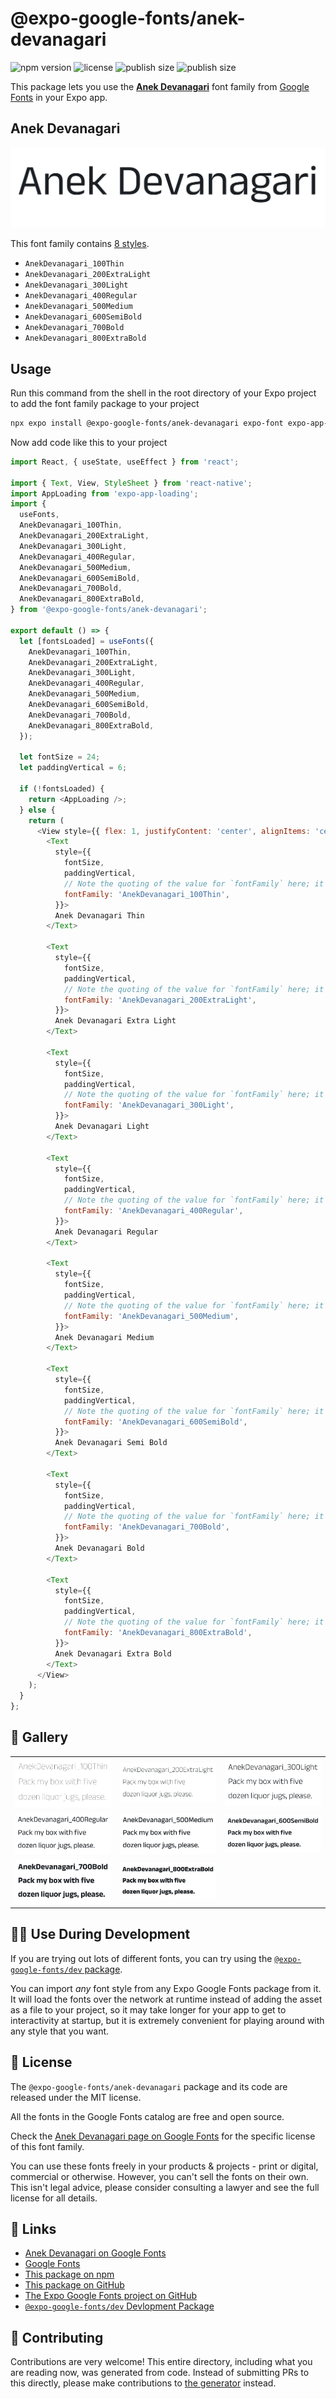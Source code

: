 # @expo-google-fonts/anek-devanagari

![npm version](https://flat.badgen.net/npm/v/@expo-google-fonts/anek-devanagari)
![license](https://flat.badgen.net/github/license/expo/google-fonts)
![publish size](https://flat.badgen.net/packagephobia/install/@expo-google-fonts/anek-devanagari)
![publish size](https://flat.badgen.net/packagephobia/publish/@expo-google-fonts/anek-devanagari)

This package lets you use the [**Anek Devanagari**](https://fonts.google.com/specimen/Anek+Devanagari) font family from [Google Fonts](https://fonts.google.com/) in your Expo app.

## Anek Devanagari

![Anek Devanagari](./font-family.png)

This font family contains [8 styles](#-gallery).

- `AnekDevanagari_100Thin`
- `AnekDevanagari_200ExtraLight`
- `AnekDevanagari_300Light`
- `AnekDevanagari_400Regular`
- `AnekDevanagari_500Medium`
- `AnekDevanagari_600SemiBold`
- `AnekDevanagari_700Bold`
- `AnekDevanagari_800ExtraBold`

## Usage

Run this command from the shell in the root directory of your Expo project to add the font family package to your project
```sh
npx expo install @expo-google-fonts/anek-devanagari expo-font expo-app-loading
```

Now add code like this to your project
```js
import React, { useState, useEffect } from 'react';

import { Text, View, StyleSheet } from 'react-native';
import AppLoading from 'expo-app-loading';
import {
  useFonts,
  AnekDevanagari_100Thin,
  AnekDevanagari_200ExtraLight,
  AnekDevanagari_300Light,
  AnekDevanagari_400Regular,
  AnekDevanagari_500Medium,
  AnekDevanagari_600SemiBold,
  AnekDevanagari_700Bold,
  AnekDevanagari_800ExtraBold,
} from '@expo-google-fonts/anek-devanagari';

export default () => {
  let [fontsLoaded] = useFonts({
    AnekDevanagari_100Thin,
    AnekDevanagari_200ExtraLight,
    AnekDevanagari_300Light,
    AnekDevanagari_400Regular,
    AnekDevanagari_500Medium,
    AnekDevanagari_600SemiBold,
    AnekDevanagari_700Bold,
    AnekDevanagari_800ExtraBold,
  });

  let fontSize = 24;
  let paddingVertical = 6;

  if (!fontsLoaded) {
    return <AppLoading />;
  } else {
    return (
      <View style={{ flex: 1, justifyContent: 'center', alignItems: 'center' }}>
        <Text
          style={{
            fontSize,
            paddingVertical,
            // Note the quoting of the value for `fontFamily` here; it expects a string!
            fontFamily: 'AnekDevanagari_100Thin',
          }}>
          Anek Devanagari Thin
        </Text>

        <Text
          style={{
            fontSize,
            paddingVertical,
            // Note the quoting of the value for `fontFamily` here; it expects a string!
            fontFamily: 'AnekDevanagari_200ExtraLight',
          }}>
          Anek Devanagari Extra Light
        </Text>

        <Text
          style={{
            fontSize,
            paddingVertical,
            // Note the quoting of the value for `fontFamily` here; it expects a string!
            fontFamily: 'AnekDevanagari_300Light',
          }}>
          Anek Devanagari Light
        </Text>

        <Text
          style={{
            fontSize,
            paddingVertical,
            // Note the quoting of the value for `fontFamily` here; it expects a string!
            fontFamily: 'AnekDevanagari_400Regular',
          }}>
          Anek Devanagari Regular
        </Text>

        <Text
          style={{
            fontSize,
            paddingVertical,
            // Note the quoting of the value for `fontFamily` here; it expects a string!
            fontFamily: 'AnekDevanagari_500Medium',
          }}>
          Anek Devanagari Medium
        </Text>

        <Text
          style={{
            fontSize,
            paddingVertical,
            // Note the quoting of the value for `fontFamily` here; it expects a string!
            fontFamily: 'AnekDevanagari_600SemiBold',
          }}>
          Anek Devanagari Semi Bold
        </Text>

        <Text
          style={{
            fontSize,
            paddingVertical,
            // Note the quoting of the value for `fontFamily` here; it expects a string!
            fontFamily: 'AnekDevanagari_700Bold',
          }}>
          Anek Devanagari Bold
        </Text>

        <Text
          style={{
            fontSize,
            paddingVertical,
            // Note the quoting of the value for `fontFamily` here; it expects a string!
            fontFamily: 'AnekDevanagari_800ExtraBold',
          }}>
          Anek Devanagari Extra Bold
        </Text>
      </View>
    );
  }
};

```

## 🔡 Gallery


||||
|-|-|-|
|![AnekDevanagari_100Thin](./AnekDevanagari_100Thin.ttf.png)|![AnekDevanagari_200ExtraLight](./AnekDevanagari_200ExtraLight.ttf.png)|![AnekDevanagari_300Light](./AnekDevanagari_300Light.ttf.png)||
|![AnekDevanagari_400Regular](./AnekDevanagari_400Regular.ttf.png)|![AnekDevanagari_500Medium](./AnekDevanagari_500Medium.ttf.png)|![AnekDevanagari_600SemiBold](./AnekDevanagari_600SemiBold.ttf.png)||
|![AnekDevanagari_700Bold](./AnekDevanagari_700Bold.ttf.png)|![AnekDevanagari_800ExtraBold](./AnekDevanagari_800ExtraBold.ttf.png)|||


## 👩‍💻 Use During Development

If you are trying out lots of different fonts, you can try using the [`@expo-google-fonts/dev` package](https://github.com/expo/google-fonts/tree/master/font-packages/dev#readme).

You can import *any* font style from any Expo Google Fonts package from it. It will load the fonts
over the network at runtime instead of adding the asset as a file to your project, so it may take longer
for your app to get to interactivity at startup, but it is extremely convenient
for playing around with any style that you want.

## 📖 License

The `@expo-google-fonts/anek-devanagari` package and its code are released under the MIT license.

All the fonts in the Google Fonts catalog are free and open source.

Check the [Anek Devanagari page on Google Fonts](https://fonts.google.com/specimen/Anek+Devanagari) for the specific license of this font family.

You can use these fonts freely in your products & projects - print or digital, commercial or otherwise. However, you can't sell the fonts on their own. This isn't legal advice, please consider consulting a lawyer and see the full license for all details.

## 🔗 Links

- [Anek Devanagari on Google Fonts](https://fonts.google.com/specimen/Anek+Devanagari)
- [Google Fonts](https://fonts.google.com/)
- [This package on npm](https://www.npmjs.com/package/@expo-google-fonts/anek-devanagari)
- [This package on GitHub](https://github.com/expo/google-fonts/tree/master/font-packages/anek-devanagari)
- [The Expo Google Fonts project on GitHub](https://github.com/expo/google-fonts)
- [`@expo-google-fonts/dev` Devlopment Package](https://github.com/expo/google-fonts/tree/master/font-packages/dev)

## 🤝 Contributing

Contributions are very welcome! This entire directory, including what you are reading now, was generated from code. Instead of submitting PRs to this directly, please make contributions to [the generator](https://github.com/expo/google-fonts/tree/master/packages/generator) instead.
